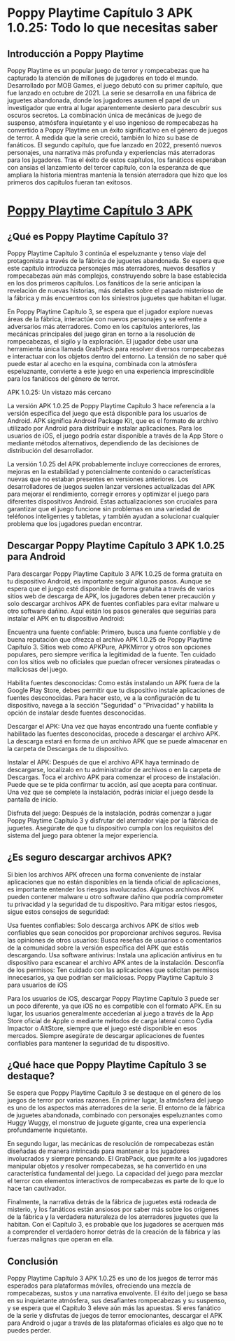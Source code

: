 # Poppy Playtime Capítulo 3 APK 1.0.25: Todo lo que necesitas saber

## Introducción a Poppy Playtime
Poppy Playtime es un popular juego de terror y rompecabezas que ha capturado la atención de millones de jugadores en todo el mundo. Desarrollado por MOB Games, el juego debutó con su primer capítulo, que fue lanzado en octubre de 2021. La serie se desarrolla en una fábrica de juguetes abandonada, donde los jugadores asumen el papel de un investigador que entra al lugar aparentemente desierto para descubrir sus oscuros secretos. La combinación única de mecánicas de juego de suspenso, atmósfera inquietante y el uso ingenioso de rompecabezas ha convertido a Poppy Playtime en un éxito significativo en el género de juegos de terror.
A medida que la serie creció, también lo hizo su base de fanáticos. El segundo capítulo, que fue lanzado en 2022, presentó nuevos personajes, una narrativa más profunda y experiencias más aterradoras para los jugadores. Tras el éxito de estos capítulos, los fanáticos esperaban con ansias el lanzamiento del tercer capítulo, con la esperanza de que ampliara la historia mientras mantenía la tensión aterradora que hizo que los primeros dos capítulos fueran tan exitosos.

# [Poppy Playtime Capítulo 3 APK](https://t.ly/FkEHp)

## ¿Qué es Poppy Playtime Capítulo 3?

Poppy Playtime Capítulo 3 continúa el espeluznante y tenso viaje del protagonista a través de la fábrica de juguetes abandonada. Se espera que este capítulo introduzca personajes más aterradores, nuevos desafíos y rompecabezas aún más complejos, construyendo sobre la base establecida en los dos primeros capítulos. Los fanáticos de la serie anticipan la revelación de nuevas historias, más detalles sobre el pasado misterioso de la fábrica y más encuentros con los siniestros juguetes que habitan el lugar.

En Poppy Playtime Capítulo 3, se espera que el jugador explore nuevas áreas de la fábrica, interactúe con nuevos personajes y se enfrente a adversarios más aterradores. Como en los capítulos anteriores, las mecánicas principales del juego giran en torno a la resolución de rompecabezas, el sigilo y la exploración. El jugador debe usar una herramienta única llamada GrabPack para resolver diversos rompecabezas e interactuar con los objetos dentro del entorno. La tensión de no saber qué puede estar al acecho en la esquina, combinada con la atmósfera espeluznante, convierte a este juego en una experiencia imprescindible para los fanáticos del género de terror.

APK 1.0.25: Un vistazo más cercano

La versión APK 1.0.25 de Poppy Playtime Capítulo 3 hace referencia a la versión específica del juego que está disponible para los usuarios de Android. APK significa Android Package Kit, que es el formato de archivo utilizado por Android para distribuir e instalar aplicaciones. Para los usuarios de iOS, el juego podría estar disponible a través de la App Store o mediante métodos alternativos, dependiendo de las decisiones de distribución del desarrollador.

La versión 1.0.25 del APK probablemente incluye correcciones de errores, mejoras en la estabilidad y potencialmente contenido o características nuevas que no estaban presentes en versiones anteriores. Los desarrolladores de juegos suelen lanzar versiones actualizadas del APK para mejorar el rendimiento, corregir errores y optimizar el juego para diferentes dispositivos Android. Estas actualizaciones son cruciales para garantizar que el juego funcione sin problemas en una variedad de teléfonos inteligentes y tabletas, y también ayudan a solucionar cualquier problema que los jugadores puedan encontrar.

## Descargar Poppy Playtime Capítulo 3 APK 1.0.25 para Android

Para descargar Poppy Playtime Capítulo 3 APK 1.0.25 de forma gratuita en tu dispositivo Android, es importante seguir algunos pasos. Aunque se espera que el juego esté disponible de forma gratuita a través de varios sitios web de descarga de APK, los jugadores deben tener precaución y solo descargar archivos APK de fuentes confiables para evitar malware u otro software dañino. Aquí están los pasos generales que seguirías para instalar el APK en tu dispositivo Android:

Encuentra una fuente confiable: Primero, busca una fuente confiable y de buena reputación que ofrezca el archivo APK 1.0.25 de Poppy Playtime Capítulo 3. Sitios web como APKPure, APKMirror y otros son opciones populares, pero siempre verifica la legitimidad de la fuente. Ten cuidado con los sitios web no oficiales que puedan ofrecer versiones pirateadas o maliciosas del juego.

Habilita fuentes desconocidas: Como estás instalando un APK fuera de la Google Play Store, debes permitir que tu dispositivo instale aplicaciones de fuentes desconocidas. Para hacer esto, ve a la configuración de tu dispositivo, navega a la sección "Seguridad" o "Privacidad" y habilita la opción de instalar desde fuentes desconocidas.

Descargar el APK: Una vez que hayas encontrado una fuente confiable y habilitado las fuentes desconocidas, procede a descargar el archivo APK. La descarga estará en forma de un archivo APK que se puede almacenar en la carpeta de Descargas de tu dispositivo.

Instalar el APK: Después de que el archivo APK haya terminado de descargarse, localízalo en tu administrador de archivos o en la carpeta de Descargas. Toca el archivo APK para comenzar el proceso de instalación. Puede que se te pida confirmar tu acción, así que acepta para continuar. Una vez que se complete la instalación, podrás iniciar el juego desde la pantalla de inicio.

Disfruta del juego: Después de la instalación, podrás comenzar a jugar Poppy Playtime Capítulo 3 y disfrutar del aterrador viaje por la fábrica de juguetes. Asegúrate de que tu dispositivo cumpla con los requisitos del sistema del juego para obtener la mejor experiencia.

## ¿Es seguro descargar archivos APK?

Si bien los archivos APK ofrecen una forma conveniente de instalar aplicaciones que no están disponibles en la tienda oficial de aplicaciones, es importante entender los riesgos involucrados. Algunos archivos APK pueden contener malware u otro software dañino que podría comprometer tu privacidad y la seguridad de tu dispositivo. Para mitigar estos riesgos, sigue estos consejos de seguridad:

Usa fuentes confiables: Solo descarga archivos APK de sitios web confiables que sean conocidos por proporcionar archivos seguros.
Revisa las opiniones de otros usuarios: Busca reseñas de usuarios o comentarios de la comunidad sobre la versión específica del APK que estás descargando.
Usa software antivirus: Instala una aplicación antivirus en tu dispositivo para escanear el archivo APK antes de la instalación.
Desconfía de los permisos: Ten cuidado con las aplicaciones que solicitan permisos innecesarios, ya que podrían ser maliciosas.
Poppy Playtime Capítulo 3 para usuarios de iOS

Para los usuarios de iOS, descargar Poppy Playtime Capítulo 3 puede ser un poco diferente, ya que iOS no es compatible con el formato APK. En su lugar, los usuarios generalmente accederían al juego a través de la App Store oficial de Apple o mediante métodos de carga lateral como Cydia Impactor o AltStore, siempre que el juego esté disponible en esos mercados. Siempre asegúrate de descargar aplicaciones de fuentes confiables para mantener la seguridad de tu dispositivo.

## ¿Qué hace que Poppy Playtime Capítulo 3 se destaque?

Se espera que Poppy Playtime Capítulo 3 se destaque en el género de los juegos de terror por varias razones. En primer lugar, la atmósfera del juego es uno de los aspectos más aterradores de la serie. El entorno de la fábrica de juguetes abandonada, combinado con personajes espeluznantes como Huggy Wuggy, el monstruo de juguete gigante, crea una experiencia profundamente inquietante.

En segundo lugar, las mecánicas de resolución de rompecabezas están diseñadas de manera intrincada para mantener a los jugadores involucrados y siempre pensando. El GrabPack, que permite a los jugadores manipular objetos y resolver rompecabezas, se ha convertido en una característica fundamental del juego. La capacidad del juego para mezclar el terror con elementos interactivos de rompecabezas es parte de lo que lo hace tan cautivador.

Finalmente, la narrativa detrás de la fábrica de juguetes está rodeada de misterio, y los fanáticos están ansiosos por saber más sobre los orígenes de la fábrica y la verdadera naturaleza de los aterradores juguetes que la habitan. Con el Capítulo 3, es probable que los jugadores se acerquen más a comprender el verdadero horror detrás de la creación de la fábrica y las fuerzas malignas que operan en ella.

## Conclusión

Poppy Playtime Capítulo 3 APK 1.0.25 es uno de los juegos de terror más esperados para plataformas móviles, ofreciendo una mezcla de rompecabezas, sustos y una narrativa envolvente. El éxito del juego se basa en su inquietante atmósfera, sus desafiantes rompecabezas y su suspenso, y se espera que el Capítulo 3 eleve aún más las apuestas. Si eres fanático de la serie y disfrutas de juegos de terror emocionantes, descargar el APK para Android o jugar a través de las plataformas oficiales es algo que no te puedes perder.
